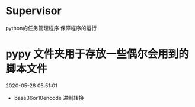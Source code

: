 

# Supervisor 
python的任务管理程序
保障程序的运行


# pypy 文件夹用于存放一些偶尔会用到的脚本文件
2020-05-28 05:51:01
- base36or10encode 进制转换

